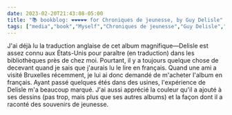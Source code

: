 ---date: 2023-02-20T21:43:08-05:00title: "📚 bookblog: ❤️❤️❤️❤️❤️ for Chroniques de jeunesse, by Guy Delisle"tags: ["media","book","Myself","Chroniques de jeunesse","Guy Delisle","BD","comics"]---J'ai déjà lu la traduction anglaise de cet album magnifique—Delisle est assez connu aux États-Unis pour paraître (en traduction) dans les bibliothèques près de chez moi. Pourtant, il y a toujours quelque chose de decevant quand je sais que j'aurais lu le lire en français. Quand une ami a visité Bruxelles récemment, je lui ai donc demandé de m'acheter l'album en français. Ayant passé quelques étés dans des usines, l'expérience de Delisle m'a beaucoup marqué. J'ai aussi apprécié la couleur qu'il a ajouté à ses dessins (pas trop, mais plus que ses autres albums) et la façon dont il a raconté des souvenirs de jeunesse.